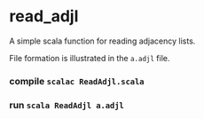 # read_adjl

A simple scala function for reading adjacency lists.

File formation is illustrated in the `a.adjl` file.

### compile `scalac ReadAdjl.scala`

### run `scala ReadAdjl a.adjl`

